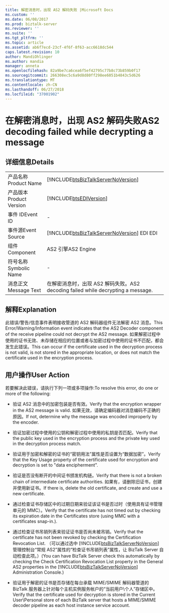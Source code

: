 ```yaml
---
title: 解密消息时，出现 AS2 解码失败 |Microsoft Docs
ms.custom: ''
ms.date: 06/08/2017
ms.prod: biztalk-server
ms.reviewer: ''
ms.suite: ''
ms.tgt_pltfrm: ''
ms.topic: article
ms.assetid: ab6f7ecd-23cf-4f6f-8f63-acc6618dc544
caps.latest.revision: 10
author: MandiOhlinger
ms.author: mandia
manager: anneta
ms.openlocfilehash: 82a9be7ca6cea6f5ef42795c77b8c73b859b0f17
ms.sourcegitcommit: 266308ec5c6a9d8d80ff298ee6051b4843c5d626
ms.translationtype: MT
ms.contentlocale: zh-CN
ms.lasthandoff: 06/27/2018
ms.locfileid: "37001902"
---
```

# <a name="as2-decoding-failed-while-decrypting-a-message"></a><span data-ttu-id="d2afe-102">在解密消息时，出现 AS2 解码失败</span><span class="sxs-lookup"><span data-stu-id="d2afe-102">AS2 decoding failed while decrypting a message</span></span>
## <a name="details"></a><span data-ttu-id="d2afe-103">详细信息</span><span class="sxs-lookup"><span data-stu-id="d2afe-103">Details</span></span>  

|                 |                                                                                        |
|-----------------|----------------------------------------------------------------------------------------|
|  <span data-ttu-id="d2afe-104">产品名称</span><span class="sxs-lookup"><span data-stu-id="d2afe-104">Product Name</span></span>   |   [!INCLUDE[btsBizTalkServerNoVersion](../includes/btsbiztalkservernoversion-md.md)]   |
| <span data-ttu-id="d2afe-105">产品版本</span><span class="sxs-lookup"><span data-stu-id="d2afe-105">Product Version</span></span> |               [!INCLUDE[btsEDIVersion](../includes/btsediversion-md.md)]               |
|    <span data-ttu-id="d2afe-106">事件 ID</span><span class="sxs-lookup"><span data-stu-id="d2afe-106">Event ID</span></span>     |                                           -                                            |
|  <span data-ttu-id="d2afe-107">事件源</span><span class="sxs-lookup"><span data-stu-id="d2afe-107">Event Source</span></span>   | [!INCLUDE[btsBizTalkServerNoVersion](../includes/btsbiztalkservernoversion-md.md)]<span data-ttu-id="d2afe-108"> EDI</span><span class="sxs-lookup"><span data-stu-id="d2afe-108"> EDI</span></span> |
|    <span data-ttu-id="d2afe-109">组件</span><span class="sxs-lookup"><span data-stu-id="d2afe-109">Component</span></span>    |                                       <span data-ttu-id="d2afe-110">AS2 引擎</span><span class="sxs-lookup"><span data-stu-id="d2afe-110">AS2 Engine</span></span>                                       |
|  <span data-ttu-id="d2afe-111">符号名称</span><span class="sxs-lookup"><span data-stu-id="d2afe-111">Symbolic Name</span></span>  |                                           -                                            |
|  <span data-ttu-id="d2afe-112">消息正文</span><span class="sxs-lookup"><span data-stu-id="d2afe-112">Message Text</span></span>   |                    <span data-ttu-id="d2afe-113">在解密消息时，出现 AS2 解码失败。</span><span class="sxs-lookup"><span data-stu-id="d2afe-113">AS2 decoding failed while decrypting a message.</span></span>                     |

## <a name="explanation"></a><span data-ttu-id="d2afe-114">解释</span><span class="sxs-lookup"><span data-stu-id="d2afe-114">Explanation</span></span>  
 <span data-ttu-id="d2afe-115">此错误/警告/信息事件表明接收管道的 AS2 解码器组件无法解密 AS2 消息。</span><span class="sxs-lookup"><span data-stu-id="d2afe-115">This Error/Warning/Information event indicates that the AS2 Decoder component of the receive pipeline could not decrypt the AS2 message.</span></span> <span data-ttu-id="d2afe-116">如果解密过程中使用的证书无效、未存储在相应的位置或者与加密过程中使用的证书不匹配，都会发生此错误。</span><span class="sxs-lookup"><span data-stu-id="d2afe-116">This can occur if the certificate used in the decryption process is not valid, is not stored in the appropriate location, or does not match the certificate used in the encryption process.</span></span>  

## <a name="user-action"></a><span data-ttu-id="d2afe-117">用户操作</span><span class="sxs-lookup"><span data-stu-id="d2afe-117">User Action</span></span>  
 <span data-ttu-id="d2afe-118">若要解决此错误，请执行下列一项或多项操作:</span><span class="sxs-lookup"><span data-stu-id="d2afe-118">To resolve this error, do one or more of the following:</span></span>  

- <span data-ttu-id="d2afe-119">验证 AS2 消息中的加密包装是否有效。</span><span class="sxs-lookup"><span data-stu-id="d2afe-119">Verify that the encryption wrapper in the AS2 message is valid.</span></span> <span data-ttu-id="d2afe-120">如果无效，请确定编码器对消息编码不正确的原因。</span><span class="sxs-lookup"><span data-stu-id="d2afe-120">If not, determine why the message was encoded improperly by the encoder.</span></span>  

- <span data-ttu-id="d2afe-121">验证加密过程中使用的公钥和解密过程中使用的私钥是否匹配。</span><span class="sxs-lookup"><span data-stu-id="d2afe-121">Verify that the public key used in the encryption process and the private key used in the decryption process match.</span></span>  

- <span data-ttu-id="d2afe-122">验证用于加密和解密的证书的“密钥用法”属性是否设置为“数据加密”。</span><span class="sxs-lookup"><span data-stu-id="d2afe-122">Verify that the Key Usage property of the certificate used for encryption and decryption is set to "data encipherment".</span></span>  

- <span data-ttu-id="d2afe-123">验证是否没有断开的中间证书颁发机构链。</span><span class="sxs-lookup"><span data-stu-id="d2afe-123">Verify that there is not a broken chain of intermediate certificate authorities.</span></span> <span data-ttu-id="d2afe-124">如果有，请删除旧证书，创建并使用新证书。</span><span class="sxs-lookup"><span data-stu-id="d2afe-124">If there is, delete the old certificate, and create and use a new certificate.</span></span>  

- <span data-ttu-id="d2afe-125">通过检查证书存储区中的过期日期来验证该证书是否过时（使用具有证书管理单元的 MMC）。</span><span class="sxs-lookup"><span data-stu-id="d2afe-125">Verify that the certificate has not timed out by checking its expiration date in the Certificates store (using MMC with a certificates snap-in.).</span></span>  

- <span data-ttu-id="d2afe-126">通过检查证书吊销列表来验证证书是否尚未被吊销。</span><span class="sxs-lookup"><span data-stu-id="d2afe-126">Verify that the certificate has not been revoked by checking the Certification Revocation List.</span></span> <span data-ttu-id="d2afe-127">（可以通过选中 [!INCLUDE[btsBizTalkServerNoVersion](../includes/btsbiztalkservernoversion-md.md)] 管理控制台“常规 AS2”属性的“检查证书吊销列表”属性，让 BizTalk Server 自动检查此项。）</span><span class="sxs-lookup"><span data-stu-id="d2afe-127">(You can have BizTalk Server check this automatically by checking the Check Certification Revocation List property in the General AS2 properties in the [!INCLUDE[btsBizTalkServerNoVersion](../includes/btsbiztalkservernoversion-md.md)] Administration Console.)</span></span>  

- <span data-ttu-id="d2afe-128">验证用于解密的证书是否存储在每台承载 MIME/SMIME 解码器管道的 BizTalk 服务器上针对每个主机实例服务帐户的“当前用户\个人”存储区中。</span><span class="sxs-lookup"><span data-stu-id="d2afe-128">Verify that the certificate used for decryption is stored in the Current User\Personal store of each BizTalk server that hosts a MIME/SMIME decoder pipeline as each host instance service account.</span></span>
